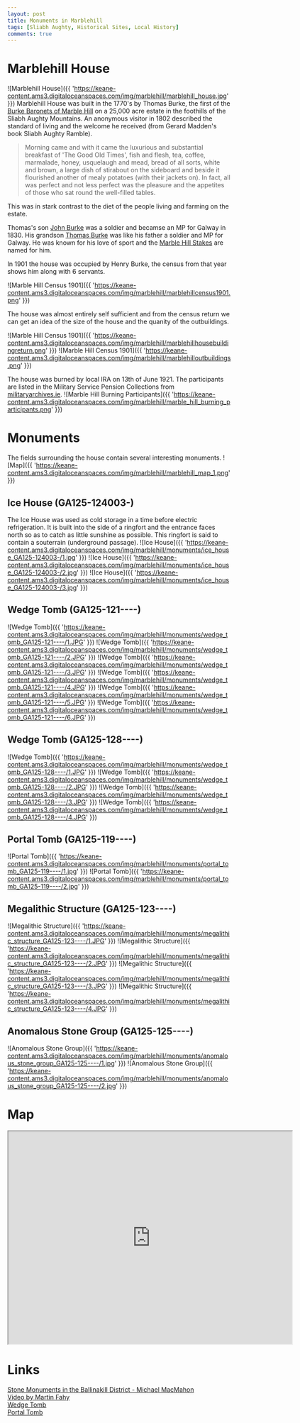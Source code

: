 ```yaml
---
layout: post
title: Monuments in Marblehill
tags: [Sliabh Aughty, Historical Sites, Local History]
comments: true
---
```


# Marblehill House
![Marblehill House]({{ 'https://keane-content.ams3.digitaloceanspaces.com/img/marblehill/marblehill_house.jpg' }})
Marblehill House was built in the 1770's by Thomas Burke, the first of the [Burke Baronets of Marble Hill](https://en.wikipedia.org/wiki/Burke_baronets#Burke_baronets,_of_Marble_Hill_(1797)) on a 25,000 acre estate in the foothills of the Sliabh Aughty Mountains. An anonymous visitor in 1802 described the standard of living and the welcome he received (from Gerard Madden's book Sliabh Aughty Ramble).

> Morning came and with it came the luxurious and substantial breakfast of 'The Good Old Times', fish and flesh, tea, coffee, marmalade, honey, usquelaugh and mead, bread of all sorts, white and brown, a large dish of stirabout on the sideboard and beside it flourished another of mealy potatoes (with their jackets on). In fact, all was perfect and not less perfect was the pleasure and the appetites of those who sat round the well-filled tables.

This was in stark contrast to the diet of the people living and farming on the estate.

Thomas's son [John Burke](https://en.wikipedia.org/wiki/Sir_John_Burke,_2nd_Baronet) was a soldier and becamse an MP for Galway in 1830. His grandson [Thomas Burke](https://en.wikipedia.org/wiki/Sir_Thomas_Burke,_3rd_Baronet) was like his father a soldier and MP for Galway. He was known for his love of sport and the [Marble Hill Stakes](https://en.wikipedia.org/wiki/Marble_Hill_Stakes) are named for him.

In 1901 the house was occupied by Henry Burke, the census from that year shows him along with 6 servants.

![Marble Hill Census 1901]({{ 'https://keane-content.ams3.digitaloceanspaces.com/img/marblehill/marblehillcensus1901.png' }})

The house was almost entirely self sufficient and from the census return we can get an idea of the size of the house and the quanity of the outbuildings.

![Marble Hill Census 1901]({{ 'https://keane-content.ams3.digitaloceanspaces.com/img/marblehill/marblehillhousebuildingreturn.png' }})
![Marble Hill Census 1901]({{ 'https://keane-content.ams3.digitaloceanspaces.com/img/marblehill/marblehilloutbuildings.png' }})

The house was burned by local IRA on 13th of June 1921. The participants are listed in the Military Service Pension Collections from [militaryarchives.ie](https://www.militaryarchives.ie/).
![Marble Hill Burning Participants]({{ 'https://keane-content.ams3.digitaloceanspaces.com/img/marblehill/marble_hill_burning_participants.png' }})

# Monuments
The fields surrounding the house contain several interesting monuments.
![Map]({{ 'https://keane-content.ams3.digitaloceanspaces.com/img/marblehill/marblehill_map_1.png' }})

## Ice House (GA125-124003-)
The Ice House was used as cold storage in a time before electric refrigeration. It is built into the side of a ringfort and the entrance faces north so as to catch as little sunshine as possible. This ringfort is said to contain a souterrain (underground passage).
![Ice House]({{ 'https://keane-content.ams3.digitaloceanspaces.com/img/marblehill/monuments/ice_house_GA125-124003-/1.jpg' }})
![Ice House]({{ 'https://keane-content.ams3.digitaloceanspaces.com/img/marblehill/monuments/ice_house_GA125-124003-/2.jpg' }})
![Ice House]({{ 'https://keane-content.ams3.digitaloceanspaces.com/img/marblehill/monuments/ice_house_GA125-124003-/3.jpg' }})

## Wedge Tomb (GA125-121\-\-\-\-)
![Wedge Tomb]({{ 'https://keane-content.ams3.digitaloceanspaces.com/img/marblehill/monuments/wedge_tomb_GA125-121----/1.JPG' }})
![Wedge Tomb]({{ 'https://keane-content.ams3.digitaloceanspaces.com/img/marblehill/monuments/wedge_tomb_GA125-121----/2.JPG' }})
![Wedge Tomb]({{ 'https://keane-content.ams3.digitaloceanspaces.com/img/marblehill/monuments/wedge_tomb_GA125-121----/3.JPG' }})
![Wedge Tomb]({{ 'https://keane-content.ams3.digitaloceanspaces.com/img/marblehill/monuments/wedge_tomb_GA125-121----/4.JPG' }})
![Wedge Tomb]({{ 'https://keane-content.ams3.digitaloceanspaces.com/img/marblehill/monuments/wedge_tomb_GA125-121----/5.JPG' }})
![Wedge Tomb]({{ 'https://keane-content.ams3.digitaloceanspaces.com/img/marblehill/monuments/wedge_tomb_GA125-121----/6.JPG' }})

## Wedge Tomb (GA125-128\-\-\-\-)
![Wedge Tomb]({{ 'https://keane-content.ams3.digitaloceanspaces.com/img/marblehill/monuments/wedge_tomb_GA125-128----/1.JPG' }})
![Wedge Tomb]({{ 'https://keane-content.ams3.digitaloceanspaces.com/img/marblehill/monuments/wedge_tomb_GA125-128----/2.JPG' }})
![Wedge Tomb]({{ 'https://keane-content.ams3.digitaloceanspaces.com/img/marblehill/monuments/wedge_tomb_GA125-128----/3.JPG' }})
![Wedge Tomb]({{ 'https://keane-content.ams3.digitaloceanspaces.com/img/marblehill/monuments/wedge_tomb_GA125-128----/4.JPG' }})

## Portal Tomb (GA125-119\-\-\-\-)
![Portal Tomb]({{ 'https://keane-content.ams3.digitaloceanspaces.com/img/marblehill/monuments/portal_tomb_GA125-119----/1.jpg' }})
![Portal Tomb]({{ 'https://keane-content.ams3.digitaloceanspaces.com/img/marblehill/monuments/portal_tomb_GA125-119----/2.jpg' }})

## Megalithic Structure (GA125-123\-\-\-\-)
![Megalithic Structure]({{ 'https://keane-content.ams3.digitaloceanspaces.com/img/marblehill/monuments/megalithic_structure_GA125-123----/1.JPG' }})
![Megalithic Structure]({{ 'https://keane-content.ams3.digitaloceanspaces.com/img/marblehill/monuments/megalithic_structure_GA125-123----/2.JPG' }})
![Megalithic Structure]({{ 'https://keane-content.ams3.digitaloceanspaces.com/img/marblehill/monuments/megalithic_structure_GA125-123----/3.JPG' }})
![Megalithic Structure]({{ 'https://keane-content.ams3.digitaloceanspaces.com/img/marblehill/monuments/megalithic_structure_GA125-123----/4.JPG' }})

## Anomalous Stone Group (GA125-125\-\-\-\-)
![Anomalous Stone Group]({{ 'https://keane-content.ams3.digitaloceanspaces.com/img/marblehill/monuments/anomalous_stone_group_GA125-125----/1.jpg' }})
![Anomalous Stone Group]({{ 'https://keane-content.ams3.digitaloceanspaces.com/img/marblehill/monuments/anomalous_stone_group_GA125-125----/2.jpg' }})

# Map
<iframe src="https://www.google.com/maps/d/u/0/embed?mid=1TZtSRkC0EoefkaJHkwtc2_Rt4d4J6hNM" width="640" height="480"></iframe>

# Links
[Stone Monuments in the Ballinakill District - Michael MacMahon](https://www.jstor.org/stable/25535504)  
[Video by Martin Fahy](https://www.facebook.com/322374765178769/videos/269626050807436/)  
[Wedge Tomb](https://field-monuments.galwaycommunityheritage.org/content/archaeology/field-monuments/ballinakill-wedge-tomb)  
[Portal Tomb](https://field-monuments.galwaycommunityheritage.org/content/archaeology/field-monuments/portal-tomb-marblehill)